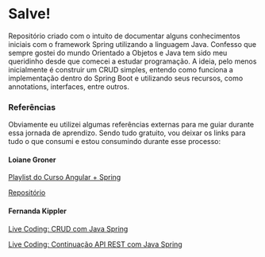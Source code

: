 # Salve!
Repositório criado com o intuito de documentar alguns conhecimentos iniciais com o framework Spring utilizando a linguagem Java. Confesso que sempre gostei do mundo Orientado a Objetos e Java tem sido meu queridinho desde que comecei a estudar programação. A ideia, pelo menos inicialmente é construir um CRUD simples, entendo como funciona a implementação dentro do Spring Boot e utilizando seus recursos, como annotations, interfaces, entre outros.

### Referências
Obviamente eu utilizei algumas referências externas para me guiar durante essa jornada de aprendizo. Sendo tudo gratuito, vou deixar os links para tudo o que consumi e estou consumindo durante esse processo:

#### Loiane Groner
[Playlist do Curso Angular + Spring](https://www.youtube.com/playlist?list=PLGxZ4Rq3BOBpwaVgAPxTxhdX_TfSVlTcY)

[Repositório](https://github.com/loiane/curso-angular)


#### Fernanda Kippler
[Live Coding: CRUD com Java Spring](https://www.youtube.com/watch?v=tP6wtEaCnSI&t=5957s)

[Live Coding: Continuação API REST com Java Spring](https://www.youtube.com/watch?v=HanaSiIlMVY&list=RDCMUCpKvMmsF6QrkVr_zWaLGK-A&index=5)